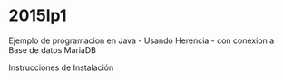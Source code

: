 # 2015lp1
Ejemplo de programacion en Java - Usando Herencia - con conexion a Base de datos MariaDB

Instrucciones de Instalación
